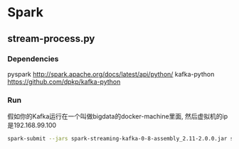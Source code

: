 # Spark

## stream-process.py

### Dependencies
pyspark         http://spark.apache.org/docs/latest/api/python/
kafka-python    https://github.com/dpkp/kafka-python

### Run
假如你的Kafka运行在一个叫做bigdata的docker-machine里面, 然后虚拟机的ip是192.168.99.100
```sh
spark-submit --jars spark-streaming-kafka-0-8-assembly_2.11-2.0.0.jar stream-processing.py stock-analyzer average-stock-price 192.168.99.100:9092
```
